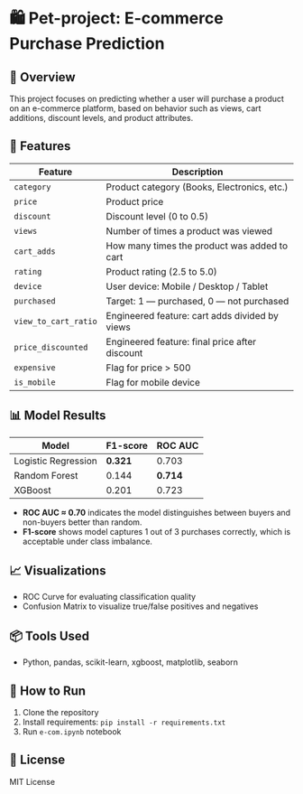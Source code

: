 # 🛍️ Pet-project: E-commerce Purchase Prediction

## 📑 Overview

This project focuses on predicting whether a user will purchase a product on an e-commerce platform, based on behavior such as views, cart additions, discount levels, and product attributes.

## 🧠 Features

| Feature               | Description                                                        |
|------------------------|--------------------------------------------------------------------|
| `category`             | Product category (Books, Electronics, etc.)                       |
| `price`                | Product price                                                     |
| `discount`             | Discount level (0 to 0.5)                                         |
| `views`                | Number of times a product was viewed                              |
| `cart_adds`            | How many times the product was added to cart                      |
| `rating`               | Product rating (2.5 to 5.0)                                       |
| `device`               | User device: Mobile / Desktop / Tablet                           |
| `purchased`            | Target: 1 — purchased, 0 — not purchased                          |
| `view_to_cart_ratio`   | Engineered feature: cart adds divided by views                   |
| `price_discounted`     | Engineered feature: final price after discount                   |
| `expensive`            | Flag for price > 500                                              |
| `is_mobile`            | Flag for mobile device                                            |

## 📊 Model Results

| Model               | F1-score | ROC AUC |
|---------------------|----------|---------|
| Logistic Regression | **0.321** | 0.703   |
| Random Forest       | 0.144    | **0.714** |
| XGBoost             |0.201	   | 0.723     |

- **ROC AUC ≈ 0.70** indicates the model distinguishes between buyers and non-buyers better than random.
- **F1-score** shows model captures 1 out of 3 purchases correctly, which is acceptable under class imbalance.

## 📈 Visualizations

- ROC Curve for evaluating classification quality
- Confusion Matrix to visualize true/false positives and negatives

## 📦 Tools Used

- Python, pandas, scikit-learn, xgboost, matplotlib, seaborn
  

## 🚀 How to Run

1. Clone the repository
2. Install requirements: `pip install -r requirements.txt`
3. Run `e-com.ipynb` notebook

## 🧾 License

MIT License
